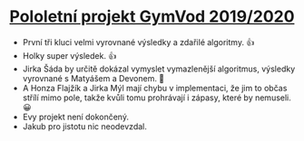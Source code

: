 # [Pololetní projekt GymVod 2019/2020](https://github.com/vaclavek/GymVod.Battleships)

- První tři kluci velmi vyrovnané výsledky a zdařilé algoritmy. 👍
- Holky super výsledek. 👍
- Jirka Šáda by určitě dokázal vymyslet vymazlenější algoritmus, výsledky vyrovnané s Matyášem a Devonem. 🧐
- A Honza Flajžík a Jirka Mýl mají chybu v implementaci, že jim to občas střílí mimo pole, takže kvůli tomu prohrávají i zápasy, které by nemuseli. 😀
- Evy projekt není dokončený.
- Jakub pro jistotu nic neodevzdal.
